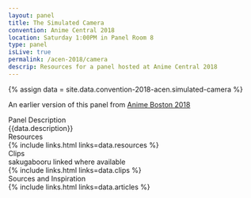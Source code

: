 ```yaml
---
layout: panel
title: The Simulated Camera
convention: Anime Central 2018
location: Saturday 1:00PM in Panel Room 8
type: panel
isLive: true
permalink: /acen-2018/camera
descrip: Resources for a panel hosted at Anime Central 2018
---
```


{% assign data = site.data.convention-2018-acen.simulated-camera %}

An earlier version of this panel from <a href="/animeboston-2018/camera">Anime Boston 2018</a>

<div class="manga-header">Panel Description</div>
<div class="panel-description">{{data.description}}</div>

<div class="manga-header">Resources</div>
{% include links.html links=data.resources %}

<div class="manga-header">
  Clips
  <div class="minor">sakugabooru linked where available</div>
</div>
{% include links.html links=data.clips %}

<div class="manga-header"> Sources and Inspiration </div>
{% include links.html links=data.articles %}
